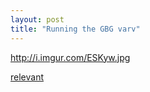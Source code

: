 ```yaml
---
layout: post
title: "Running the GBG varv"
---
```


http://i.imgur.com/ESKyw.jpg

[relevant](http://www.goteborgsvarvet.se/en/Runner/)
